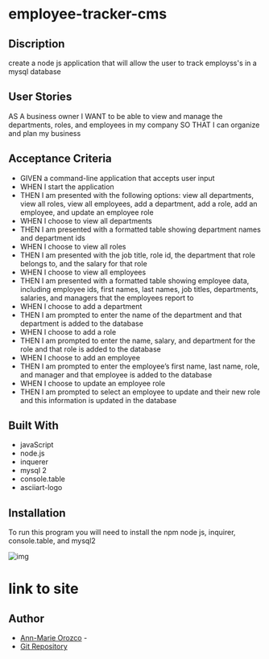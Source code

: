 # employee-tracker-cms

## Discription
create a node js application that will allow the user to track employss's in a mysql database

## User Stories
AS A business owner
I WANT to be able to view and manage the departments, roles, and employees in my company
SO THAT I can organize and plan my business

## Acceptance Criteria 
 - GIVEN a command-line application that accepts user input
 - WHEN I start the application
 - THEN I am presented with the following options: view all departments, view all roles, view all employees, add a department, add a role, add an employee, and update an employee role
 - WHEN I choose to view all departments
 - THEN I am presented with a formatted table showing department names and department ids
 - WHEN I choose to view all roles
 - THEN I am presented with the job title, role id, the department that role belongs to, and the salary for that role
 - WHEN I choose to view all employees
 - THEN I am presented with a formatted table showing employee data, including employee ids, first names, last names, job titles, departments, salaries, and managers that the employees report to
 - WHEN I choose to add a department
 - THEN I am prompted to enter the name of the department and that department is added to the database
 - WHEN I choose to add a role
 - THEN I am prompted to enter the name, salary, and department for the role and that role is added to the database
 - WHEN I choose to add an employee
 - THEN I am prompted to enter the employee’s first name, last name, role, and manager and that employee is added to the database
 - WHEN I choose to update an employee role
 - THEN I am prompted to select an employee to update and their new role and this information is updated in the database 

## Built With
- javaScript 
- node.js
- inquerer
- mysql 2
- console.table
- asciiart-logo

## Installation
To run this program you will need to install the npm node js, inquirer, console.table, and mysql2

![img](.dist/employees.jpg)

# link to site

## Author
* [Ann-Marie Orozco](ann760.github.io/myportfolio/) - 
* [Git Repository](https://github.com/ann760/employee-tracker-cms)